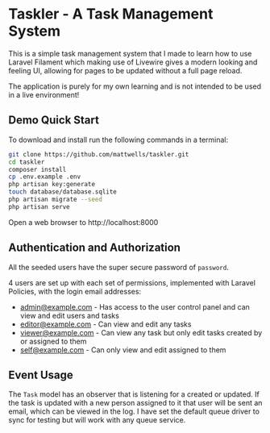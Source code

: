 # Taskler - A Task Management System

This is a simple task management system that I made to learn how to use Laravel Filament which 
making use of Livewire gives a modern looking and feeling UI, allowing for pages to be updated 
without a full page reload.

The application is purely for my own learning and is not intended to be used in a live environment!

## Demo Quick Start

To download and install run the following commands in a terminal:

```bash
git clone https://github.com/mattwells/taskler.git
cd taskler
composer install
cp .env.example .env
php artisan key:generate
touch database/database.sqlite
php artisan migrate --seed
php artisan serve
```

Open a web browser to http://localhost:8000

## Authentication and Authorization

All the seeded users have the super secure password of `password`.

4 users are set up with each set of permissions, implemented with Laravel Policies, with the 
login email addresses:

* admin@example.com - Has access to the user control panel and can view and edit users and tasks
* editor@example.com - Can view and edit any tasks
* viewer@example.com - Can view any task but only edit tasks created by or assigned to them
* self@example.com - Can only view and edit assigned to them

## Event Usage

The `Task` model has an observer that is listening for a  created or updated. If the task
is updated with a new person assigned to it that user will be sent an email, which can be 
viewed in the log. I have set the default queue driver to sync for testing but will work 
with any queue service.
